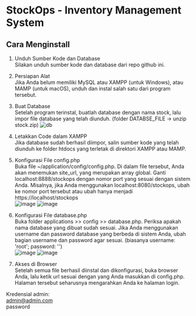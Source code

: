 # StockOps - Inventory Management System
## Cara Menginstall
1. Unduh Sumber Kode dan Database\
Silakan unduh sumber kode dan database dari repo github ini.

2. Persiapan Alat\
Jika Anda belum memiliki MySQL atau XAMPP (untuk Windows), atau MAMP (untuk macOS), unduh dan instal salah satu dari program tersebut.

3. Buat Database\
Setelah program terinstal, buatlah database dengan nama stock, lalu impor file database yang telah diunduh. (folder DATABSE_FILE -> unzip stock.zip) ![db](https://github.com/user-attachments/assets/7911d130-a0e4-40f8-a187-28d64b577578)

4. Letakkan Code dalam XAMPP\
Jika database sudah berhasil diimpor, salin sumber kode yang telah diunduh ke folder htdocs yang terletak di direktori XAMPP atau MAMP.

5. Konfigurasi File config.php\
Buka file ~/application/config/config.php. Di dalam file tersebut, Anda akan menemukan site_url, yang merupakan array global. Ganti localhost:8888/stockops dengan nomor port yang sesuai dengan sistem Anda. Misalnya, jika Anda menggunakan localhost:8080/stockops, ubah ke nomor port tersebut atau ubah hanya menjadi https://localhost/stockops\
![image](https://github.com/user-attachments/assets/eaaa2767-2760-4abe-841e-82faa3cf44e9)
![image](https://github.com/user-attachments/assets/2ad1cd6b-1c64-41de-b115-5838b05b8706)


7. Konfigurasi File database.php\
Buka folder applications >> config >> database.php. Periksa apakah nama database yang dibuat sudah sesuai. Jika Anda menggunakan username dan password database yang berbeda di sistem Anda, ubah bagian username dan password agar sesuai. (biasanya username: 'root'; password: '')\
![image](https://github.com/user-attachments/assets/47441412-4947-4e71-9b7c-936ab3557b88)
![image](https://github.com/user-attachments/assets/044bd0d9-e16b-4901-adcc-5edb03eb6f30)



9. Akses di Browser\
Setelah semua file berhasil diinstal dan dikonfigurasi, buka browser Anda, lalu ketik url sesuai dengan yang Anda masukkan di config.php. Halaman tersebut seharusnya mengarahkan Anda ke halaman login.

Kredensial admin:\
admin@admin.com\
password
